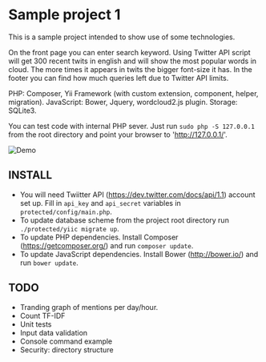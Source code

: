 Sample project 1
======================

This is a sample project intended to show use of some technologies.

On the front page you can enter search keyword. Using Twitter API script will get 300 
recent twits in english and will show the most popular words in cloud. The more times it appears 
in twits the bigger font-size it has. 
In the footer you can find how much queries left due to Twitter API limits.

PHP: Composer, Yii Framework (with custom extension, component, helper, migration).
JavaScript: Bower, Jquery, wordcloud2.js plugin.
Storage: SQLite3.

You can test code with internal PHP sever. Just run `sudo php -S 127.0.0.1` from the root directory and point your browser to 'http://127.0.0.1/'.

![Demo](https://github.com/yegortokmakov/sample1/master/dr1.png "Demo screenshot for keyword 'Ukraine'")


INSTALL
------------

+ You will need Twiitter API (https://dev.twitter.com/docs/api/1.1) account set up. Fill in `api_key` and `api_secret` variables in `protected/config/main.php`.
+ To update database scheme from the project root directory run `./protected/yiic migrate up`.
+ To update PHP dependencies. Install Composer (https://getcomposer.org/) and run `composer update`.
+ To update JavaScript dependencies. Install Bower (http://bower.io/) and run `bower update`.


TODO
------------

+ Tranding graph of mentions per day/hour.
+ Count TF-IDF
+ Unit tests
+ Input data validation
+ Console command example
+ Security: directory structure
